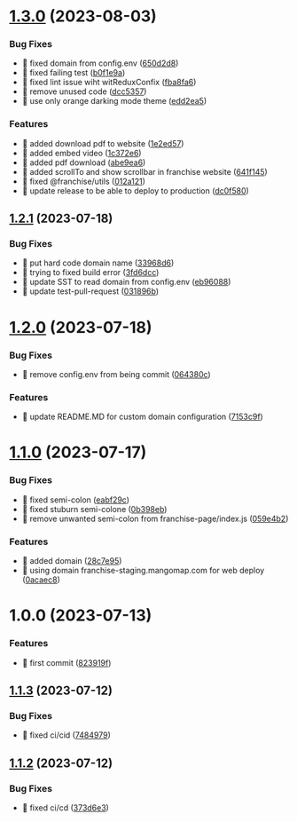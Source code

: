 # [1.3.0](https://github.com/mangomap/franchise/compare/v1.2.1...v1.3.0) (2023-08-03)

### Bug Fixes

- 🐛 fixed domain from config.env ([650d2d8](https://github.com/mangomap/franchise/commit/650d2d8a7710958ce084c6cc3852a21c182828d1))
- 🐛 fixed failing test ([b0f1e9a](https://github.com/mangomap/franchise/commit/b0f1e9aa89adf74b7c6895cfa5a3325961d8c51b))
- 🐛 fixed lint issue wiht witReduxConfix ([fba8fa6](https://github.com/mangomap/franchise/commit/fba8fa6e8e2829527ad05afe08cb0667c7af6f49))
- 🐛 remove unused code ([dcc5357](https://github.com/mangomap/franchise/commit/dcc5357cbc350d40fe23b5dd8ebf004daaedf941))
- 🐛 use only orange darking mode theme ([edd2ea5](https://github.com/mangomap/franchise/commit/edd2ea5a9ed90301112b40d6a28344d5d6425126))

### Features

- 🎸 added download pdf to website ([1e2ed57](https://github.com/mangomap/franchise/commit/1e2ed575a9ab40a07b84dcbabed10f3c80254176))
- 🎸 added embed video ([1c372e6](https://github.com/mangomap/franchise/commit/1c372e6ca8138af03a32c09fe0c72c8346e0a0d5))
- 🎸 added pdf download ([abe9ea6](https://github.com/mangomap/franchise/commit/abe9ea6b0831b4e2bd61a1c39ad3cbd8237d8cbc))
- 🎸 added scrollTo and show scrollbar in franchise website ([641f145](https://github.com/mangomap/franchise/commit/641f14563388571a26513377dbe21ab95cbc762c))
- 🎸 fixed @franchise/utils ([012a121](https://github.com/mangomap/franchise/commit/012a1213a83f419e4a9d877472018eb6b474d841))
- 🎸 update release to be able to deploy to production ([dc0f580](https://github.com/mangomap/franchise/commit/dc0f580e0354da581849ae82fb0ea2165e68694a))

## [1.2.1](https://github.com/mangomap/franchise/compare/v1.2.0...v1.2.1) (2023-07-18)

### Bug Fixes

- 🐛 put hard code domain name ([33968d6](https://github.com/mangomap/franchise/commit/33968d6cc03cdaa4d42defd4cb410ef1495dfb35))
- 🐛 trying to fixed build error ([3fd6dcc](https://github.com/mangomap/franchise/commit/3fd6dccd83256e971da5a6336bf6a477b9942170))
- 🐛 update SST to read domain from config.env ([eb96088](https://github.com/mangomap/franchise/commit/eb9608822fad4bc97221ef9d2b06f9274067a59d))
- 🐛 update test-pull-request ([031896b](https://github.com/mangomap/franchise/commit/031896bac73d9b2c6eddbd68101da59ea8174c07))

# [1.2.0](https://github.com/mangomap/franchise/compare/v1.1.0...v1.2.0) (2023-07-18)

### Bug Fixes

- 🐛 remove config.env from being commit ([064380c](https://github.com/mangomap/franchise/commit/064380c09ad7de49c63a6bb32076f9524e613996))

### Features

- 🎸 update README.MD for custom domain configuration ([7153c9f](https://github.com/mangomap/franchise/commit/7153c9f071a622db95da287cdeeb291494483235))

# [1.1.0](https://github.com/mangomap/franchise/compare/v1.0.0...v1.1.0) (2023-07-17)

### Bug Fixes

- 🐛 fixed semi-colon ([eabf29c](https://github.com/mangomap/franchise/commit/eabf29c704a8c126b63cf6ba37ae52f25598c0cc))
- 🐛 fixed stuburn semi-colone ([0b398eb](https://github.com/mangomap/franchise/commit/0b398eba1eb8751a45a0b00118bbf1ad1ca767ea))
- 🐛 remove unwanted semi-colon from franchise-page/index.js ([059e4b2](https://github.com/mangomap/franchise/commit/059e4b2aa2f488c484e3b408f85b1ea559af199f))

### Features

- 🎸 added domain ([28c7e95](https://github.com/mangomap/franchise/commit/28c7e950ff4a3b7630824b5d4e745e2abd174eae))
- 🎸 using domain franchise-staging.mangomap.com for web deploy ([0acaec8](https://github.com/mangomap/franchise/commit/0acaec8127be7ae372af2615201eb6e83f257264))

# 1.0.0 (2023-07-13)

### Features

- 🎸 first commit ([823919f](https://github.com/mangomap/franchise/commit/823919feebc476ea318ec017795663bfe9e326ef))

## [1.1.3](https://github.com/khousuylong/franchise/compare/v1.1.2...v1.1.3) (2023-07-12)

### Bug Fixes

- 🐛 fixed ci/cid ([7484979](https://github.com/khousuylong/franchise/commit/74849791a6f8566a95edf3f804dab4fe75c1829c))

## [1.1.2](https://github.com/khousuylong/franchise/compare/v1.1.1...v1.1.2) (2023-07-12)

### Bug Fixes

- 🐛 fixed ci/cd ([373d6e3](https://github.com/khousuylong/franchise/commit/373d6e37bddadc0f74fe4c02ce1bf952760d8d69))
